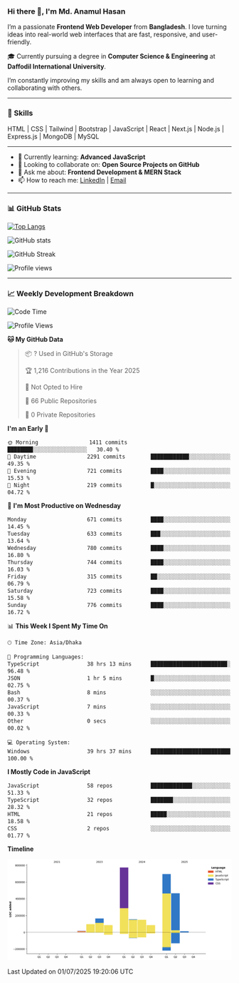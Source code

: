 ### Hi there 👋, I'm Md. Anamul Hasan

I’m a passionate **Frontend Web Developer** from **Bangladesh**. I love turning ideas into real-world web interfaces that are fast, responsive, and user-friendly.

🎓 Currently pursuing a degree in **Computer Science & Engineering** at **Daffodil International University**.

I’m constantly improving my skills and am always open to learning and collaborating with others.

---

### 🚀 Skills
HTML | CSS | Tailwind | Bootstrap | JavaScript | React | Next.js | Node.js | Express.js | MongoDB | MySQL 

---

- 🌱 Currently learning: **Advanced JavaScript**
- 👯 Looking to collaborate on: **Open Source Projects on GitHub**
- 💬 Ask me about: **Frontend Development & MERN Stack**
- 📫 How to reach me: [LinkedIn](https://www.linkedin.com/in/mdanamulhasan201) | [Email](mailto:anamulhasan3625@gmail.com)

---

### 📊 GitHub Stats

[![Top Langs](https://github-readme-stats.vercel.app/api/top-langs/?username=mdanamulhasan201&layout=compact)](https://github.com/anuraghazra/github-readme-stats)

![GitHub stats](https://github-readme-stats.vercel.app/api?username=mdanamulhasan201&show_icons=true&count_private=true&theme=tokyonight)

![GitHub Streak](https://streak-stats.demolab.com?user=mdanamulhasan201&theme=tokyonight)

![Profile views](https://gpvc.arturio.dev/mdanamulhasan201)

---

### 📈 Weekly Development Breakdown

<!--START_SECTION:waka-->
![Code Time](http://img.shields.io/badge/Code%20Time-369%20hrs%2039%20mins-blue)

![Profile Views](http://img.shields.io/badge/Profile%20Views-0-blue)

**🐱 My GitHub Data** 

> 📦 ? Used in GitHub's Storage 
 > 
> 🏆 1,216 Contributions in the Year 2025
 > 
> 🚫 Not Opted to Hire
 > 
> 📜 66 Public Repositories 
 > 
> 🔑 0 Private Repositories 
 > 
**I'm an Early 🐤** 

```text
🌞 Morning                1411 commits        ████████░░░░░░░░░░░░░░░░░   30.40 % 
🌆 Daytime                2291 commits        ████████████░░░░░░░░░░░░░   49.35 % 
🌃 Evening                721 commits         ████░░░░░░░░░░░░░░░░░░░░░   15.53 % 
🌙 Night                  219 commits         █░░░░░░░░░░░░░░░░░░░░░░░░   04.72 % 
```
📅 **I'm Most Productive on Wednesday** 

```text
Monday                   671 commits         ████░░░░░░░░░░░░░░░░░░░░░   14.45 % 
Tuesday                  633 commits         ███░░░░░░░░░░░░░░░░░░░░░░   13.64 % 
Wednesday                780 commits         ████░░░░░░░░░░░░░░░░░░░░░   16.80 % 
Thursday                 744 commits         ████░░░░░░░░░░░░░░░░░░░░░   16.03 % 
Friday                   315 commits         ██░░░░░░░░░░░░░░░░░░░░░░░   06.79 % 
Saturday                 723 commits         ████░░░░░░░░░░░░░░░░░░░░░   15.58 % 
Sunday                   776 commits         ████░░░░░░░░░░░░░░░░░░░░░   16.72 % 
```


📊 **This Week I Spent My Time On** 

```text
🕑︎ Time Zone: Asia/Dhaka

💬 Programming Languages: 
TypeScript               38 hrs 13 mins      ████████████████████████░   96.48 % 
JSON                     1 hr 5 mins         █░░░░░░░░░░░░░░░░░░░░░░░░   02.75 % 
Bash                     8 mins              ░░░░░░░░░░░░░░░░░░░░░░░░░   00.37 % 
JavaScript               7 mins              ░░░░░░░░░░░░░░░░░░░░░░░░░   00.33 % 
Other                    0 secs              ░░░░░░░░░░░░░░░░░░░░░░░░░   00.02 % 

💻 Operating System: 
Windows                  39 hrs 37 mins      █████████████████████████   100.00 % 
```

**I Mostly Code in JavaScript** 

```text
JavaScript               58 repos            █████████████░░░░░░░░░░░░   51.33 % 
TypeScript               32 repos            ███████░░░░░░░░░░░░░░░░░░   28.32 % 
HTML                     21 repos            █████░░░░░░░░░░░░░░░░░░░░   18.58 % 
CSS                      2 repos             ░░░░░░░░░░░░░░░░░░░░░░░░░   01.77 % 
```



**Timeline**

![Lines of Code chart](https://raw.githubusercontent.com/mdanamulhasan201/mdanamulhasan201/main/assets/bar_graph.png)


 Last Updated on 01/07/2025 19:20:06 UTC
<!--END_SECTION:waka-->
